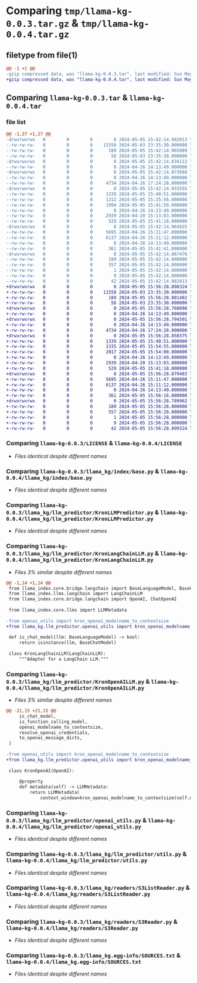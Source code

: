 # Comparing `tmp/llama-kg-0.0.3.tar.gz` & `tmp/llama-kg-0.0.4.tar.gz`

## filetype from file(1)

```diff
@@ -1 +1 @@
-gzip compressed data, was "llama-kg-0.0.3.tar", last modified: Sun May  5 15:42:14 2024, max compression
+gzip compressed data, was "llama-kg-0.0.4.tar", last modified: Sun May  5 15:56:28 2024, max compression
```

## Comparing `llama-kg-0.0.3.tar` & `llama-kg-0.0.4.tar`

### file list

```diff
@@ -1,27 +1,27 @@
-drwxrwxrwx   0        0        0        0 2024-05-05 15:42:14.982013 llama-kg-0.0.3/
--rw-rw-rw-   0        0        0    11558 2024-05-03 23:35:30.000000 llama-kg-0.0.3/LICENSE
--rw-rw-rw-   0        0        0      189 2024-05-05 15:42:14.965889 llama-kg-0.0.3/PKG-INFO
--rw-rw-rw-   0        0        0       56 2024-05-03 23:35:30.000000 llama-kg-0.0.3/README.md
-drwxrwxrwx   0        0        0        0 2024-05-05 15:42:14.834112 llama-kg-0.0.3/llama_kg/
--rw-rw-rw-   0        0        0        0 2024-04-26 14:13:49.000000 llama-kg-0.0.3/llama_kg/__init__.py
-drwxrwxrwx   0        0        0        0 2024-05-05 15:42:14.873660 llama-kg-0.0.3/llama_kg/index/
--rw-rw-rw-   0        0        0        0 2024-04-26 14:13:49.000000 llama-kg-0.0.3/llama_kg/index/__init__.py
--rw-rw-rw-   0        0        0     4734 2024-04-26 17:24:28.000000 llama-kg-0.0.3/llama_kg/index/base.py
-drwxrwxrwx   0        0        0        0 2024-05-05 15:42:14.933555 llama-kg-0.0.3/llama_kg/llm_predictor/
--rw-rw-rw-   0        0        0     1339 2024-05-05 15:40:51.000000 llama-kg-0.0.3/llama_kg/llm_predictor/KronLLMPredictor.py
--rw-rw-rw-   0        0        0     1312 2024-05-05 15:25:56.000000 llama-kg-0.0.3/llama_kg/llm_predictor/KronLangChainLLM.py
--rw-rw-rw-   0        0        0     1994 2024-05-05 15:41:50.000000 llama-kg-0.0.3/llama_kg/llm_predictor/KronOpenAILLM.py
--rw-rw-rw-   0        0        0        0 2024-04-26 14:13:49.000000 llama-kg-0.0.3/llama_kg/llm_predictor/__init__.py
--rw-rw-rw-   0        0        0     2939 2024-04-20 15:13:03.000000 llama-kg-0.0.3/llama_kg/llm_predictor/openai_utils.py
--rw-rw-rw-   0        0        0      529 2024-05-05 15:41:18.000000 llama-kg-0.0.3/llama_kg/llm_predictor/utils.py
-drwxrwxrwx   0        0        0        0 2024-05-05 15:42:14.964925 llama-kg-0.0.3/llama_kg/readers/
--rw-rw-rw-   0        0        0     5695 2024-04-26 15:11:47.000000 llama-kg-0.0.3/llama_kg/readers/S3ListReader.py
--rw-rw-rw-   0        0        0     6137 2024-04-26 15:11:12.000000 llama-kg-0.0.3/llama_kg/readers/S3Reader.py
--rw-rw-rw-   0        0        0        0 2024-04-26 14:13:49.000000 llama-kg-0.0.3/llama_kg/readers/__init__.py
--rw-rw-rw-   0        0        0      361 2024-05-05 15:41:41.000000 llama-kg-0.0.3/llama_kg/setup.py
-drwxrwxrwx   0        0        0        0 2024-05-05 15:42:14.867476 llama-kg-0.0.3/llama_kg.egg-info/
--rw-rw-rw-   0        0        0      189 2024-05-05 15:42:14.000000 llama-kg-0.0.3/llama_kg.egg-info/PKG-INFO
--rw-rw-rw-   0        0        0      557 2024-05-05 15:42:14.000000 llama-kg-0.0.3/llama_kg.egg-info/SOURCES.txt
--rw-rw-rw-   0        0        0        1 2024-05-05 15:42:14.000000 llama-kg-0.0.3/llama_kg.egg-info/dependency_links.txt
--rw-rw-rw-   0        0        0        9 2024-05-05 15:42:14.000000 llama-kg-0.0.3/llama_kg.egg-info/top_level.txt
--rw-rw-rw-   0        0        0       42 2024-05-05 15:42:14.982013 llama-kg-0.0.3/setup.cfg
+drwxrwxrwx   0        0        0        0 2024-05-05 15:56:28.898324 llama-kg-0.0.4/
+-rw-rw-rw-   0        0        0    11558 2024-05-03 23:35:30.000000 llama-kg-0.0.4/LICENSE
+-rw-rw-rw-   0        0        0      189 2024-05-05 15:56:28.881482 llama-kg-0.0.4/PKG-INFO
+-rw-rw-rw-   0        0        0       56 2024-05-03 23:35:30.000000 llama-kg-0.0.4/README.md
+drwxrwxrwx   0        0        0        0 2024-05-05 15:56:28.760098 llama-kg-0.0.4/llama_kg/
+-rw-rw-rw-   0        0        0        0 2024-04-26 14:13:49.000000 llama-kg-0.0.4/llama_kg/__init__.py
+drwxrwxrwx   0        0        0        0 2024-05-05 15:56:28.794501 llama-kg-0.0.4/llama_kg/index/
+-rw-rw-rw-   0        0        0        0 2024-04-26 14:13:49.000000 llama-kg-0.0.4/llama_kg/index/__init__.py
+-rw-rw-rw-   0        0        0     4734 2024-04-26 17:24:28.000000 llama-kg-0.0.4/llama_kg/index/base.py
+drwxrwxrwx   0        0        0        0 2024-05-05 15:56:28.850375 llama-kg-0.0.4/llama_kg/llm_predictor/
+-rw-rw-rw-   0        0        0     1339 2024-05-05 15:40:51.000000 llama-kg-0.0.4/llama_kg/llm_predictor/KronLLMPredictor.py
+-rw-rw-rw-   0        0        0     1335 2024-05-05 15:54:55.000000 llama-kg-0.0.4/llama_kg/llm_predictor/KronLangChainLLM.py
+-rw-rw-rw-   0        0        0     2017 2024-05-05 15:54:00.000000 llama-kg-0.0.4/llama_kg/llm_predictor/KronOpenAILLM.py
+-rw-rw-rw-   0        0        0        0 2024-04-26 14:13:49.000000 llama-kg-0.0.4/llama_kg/llm_predictor/__init__.py
+-rw-rw-rw-   0        0        0     2939 2024-04-20 15:13:03.000000 llama-kg-0.0.4/llama_kg/llm_predictor/openai_utils.py
+-rw-rw-rw-   0        0        0      529 2024-05-05 15:41:18.000000 llama-kg-0.0.4/llama_kg/llm_predictor/utils.py
+drwxrwxrwx   0        0        0        0 2024-05-05 15:56:28.879483 llama-kg-0.0.4/llama_kg/readers/
+-rw-rw-rw-   0        0        0     5695 2024-04-26 15:11:47.000000 llama-kg-0.0.4/llama_kg/readers/S3ListReader.py
+-rw-rw-rw-   0        0        0     6137 2024-04-26 15:11:12.000000 llama-kg-0.0.4/llama_kg/readers/S3Reader.py
+-rw-rw-rw-   0        0        0        0 2024-04-26 14:13:49.000000 llama-kg-0.0.4/llama_kg/readers/__init__.py
+-rw-rw-rw-   0        0        0      361 2024-05-05 15:56:16.000000 llama-kg-0.0.4/llama_kg/setup.py
+drwxrwxrwx   0        0        0        0 2024-05-05 15:56:28.789962 llama-kg-0.0.4/llama_kg.egg-info/
+-rw-rw-rw-   0        0        0      189 2024-05-05 15:56:28.000000 llama-kg-0.0.4/llama_kg.egg-info/PKG-INFO
+-rw-rw-rw-   0        0        0      557 2024-05-05 15:56:28.000000 llama-kg-0.0.4/llama_kg.egg-info/SOURCES.txt
+-rw-rw-rw-   0        0        0        1 2024-05-05 15:56:28.000000 llama-kg-0.0.4/llama_kg.egg-info/dependency_links.txt
+-rw-rw-rw-   0        0        0        9 2024-05-05 15:56:28.000000 llama-kg-0.0.4/llama_kg.egg-info/top_level.txt
+-rw-rw-rw-   0        0        0       42 2024-05-05 15:56:28.899324 llama-kg-0.0.4/setup.cfg
```

### Comparing `llama-kg-0.0.3/LICENSE` & `llama-kg-0.0.4/LICENSE`

 * *Files identical despite different names*

### Comparing `llama-kg-0.0.3/llama_kg/index/base.py` & `llama-kg-0.0.4/llama_kg/index/base.py`

 * *Files identical despite different names*

### Comparing `llama-kg-0.0.3/llama_kg/llm_predictor/KronLLMPredictor.py` & `llama-kg-0.0.4/llama_kg/llm_predictor/KronLLMPredictor.py`

 * *Files identical despite different names*

### Comparing `llama-kg-0.0.3/llama_kg/llm_predictor/KronLangChainLLM.py` & `llama-kg-0.0.4/llama_kg/llm_predictor/KronLangChainLLM.py`

 * *Files 3% similar despite different names*

```diff
@@ -1,14 +1,14 @@
 from llama_index.core.bridge.langchain import BaseLanguageModel, BaseChatModel
 from llama_index.llms.langchain import LangChainLLM
 from llama_index.core.bridge.langchain import OpenAI, ChatOpenAI
 
 from llama_index.core.llms import LLMMetadata
 
-from openai_utils import kron_openai_modelname_to_contextsize
+from llama_kg.llm_predictor.openai_utils import kron_openai_modelname_to_contextsize
 
 def is_chat_model(llm: BaseLanguageModel) -> bool:
     return isinstance(llm, BaseChatModel)
 
 class KronLangChainLLM(LangChainLLM):
     """Adapter for a LangChain LLM."""
```

### Comparing `llama-kg-0.0.3/llama_kg/llm_predictor/KronOpenAILLM.py` & `llama-kg-0.0.4/llama_kg/llm_predictor/KronOpenAILLM.py`

 * *Files 3% similar despite different names*

```diff
@@ -21,15 +21,15 @@
     is_chat_model,
     is_function_calling_model,
     openai_modelname_to_contextsize,
     resolve_openai_credentials,
     to_openai_message_dicts,
 )
 
-from openai_utils import kron_openai_modelname_to_contextsize
+from llama_kg.llm_predictor.openai_utils import kron_openai_modelname_to_contextsize
 
 class KronOpenAI(OpenAI):
 
     @property
     def metadata(self) -> LLMMetadata:
         return LLMMetadata(
             context_window=kron_openai_modelname_to_contextsize(self.model),
```

### Comparing `llama-kg-0.0.3/llama_kg/llm_predictor/openai_utils.py` & `llama-kg-0.0.4/llama_kg/llm_predictor/openai_utils.py`

 * *Files identical despite different names*

### Comparing `llama-kg-0.0.3/llama_kg/llm_predictor/utils.py` & `llama-kg-0.0.4/llama_kg/llm_predictor/utils.py`

 * *Files identical despite different names*

### Comparing `llama-kg-0.0.3/llama_kg/readers/S3ListReader.py` & `llama-kg-0.0.4/llama_kg/readers/S3ListReader.py`

 * *Files identical despite different names*

### Comparing `llama-kg-0.0.3/llama_kg/readers/S3Reader.py` & `llama-kg-0.0.4/llama_kg/readers/S3Reader.py`

 * *Files identical despite different names*

### Comparing `llama-kg-0.0.3/llama_kg.egg-info/SOURCES.txt` & `llama-kg-0.0.4/llama_kg.egg-info/SOURCES.txt`

 * *Files identical despite different names*

